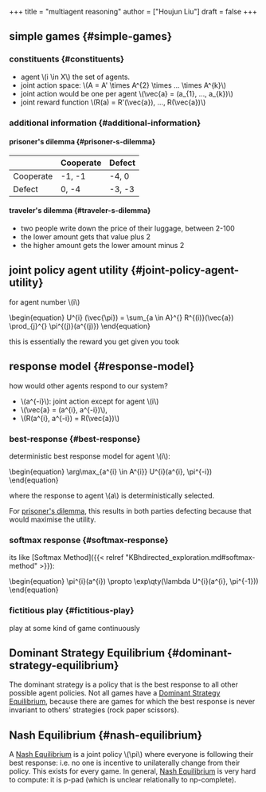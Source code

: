 +++
title = "multiagent reasoning"
author = ["Houjun Liu"]
draft = false
+++

## simple games {#simple-games}


### constituents {#constituents}

-   agent \\(i \in X\\) the set of agents.
-   joint action space: \\(A = A' \times A^{2} \times ... \times A^{k}\\)
-   joint action would be one per agent \\(\vec{a} = (a\_{1}, ..., a\_{k})\\)
-   joint reward function \\(R(a) = R'(\vec{a}), ..., R(\vec{a})\\)


### additional information {#additional-information}


#### prisoner's dilemma {#prisoner-s-dilemma}

|           | Cooperate | Defect |
|-----------|-----------|--------|
| Cooperate | -1, -1    | -4, 0  |
| Defect    | 0, -4     | -3, -3 |


#### traveler's dilemma {#traveler-s-dilemma}

-   two people write down the price of their luggage, between 2-100
-   the lower amount gets that value plus 2
-   the higher amount gets the lower amount minus 2


## joint policy agent utility {#joint-policy-agent-utility}

for agent number \\(i\\)

\begin{equation}
U^{i} (\vec{\pi}) = \sum\_{a \in A}^{} R^{(i)}(\vec{a}) \prod\_{j}^{} \pi^{(j)}(a^{(j)})
\end{equation}

this is essentially the reward you get given you took


## response model {#response-model}

how would other agents respond to our system?

-   \\(a^{-i}\\): joint action except for agent \\(i\\)
-   \\(\vec{a} = (a^{i}, a^{-i})\\),
-   \\(R(a^{i}, a^{-i}) = R(\vec{a})\\)


### best-response {#best-response}

deterministic best response model for agent \\(i\\):

\begin{equation}
\arg\max\_{a^{i} \in A^{i}}  U^{i}(a^{i}, \pi^{-i})
\end{equation}

where the response to agent \\(a\\) is deterministically selected.

For [prisoner's dilemma](#prisoner-s-dilemma), this results in both parties defecting because that would maximise the utility.


### softmax response {#softmax-response}

its like [Softmax Method]({{< relref "KBhdirected_exploration.md#softmax-method" >}}):

\begin{equation}
\pi^{i}(a^{i}) \propto \exp\qty(\lambda U^{i}(a^{i}, \pi^{-1}))
\end{equation}


### fictitious play {#fictitious-play}

play at some kind of game continuously


## Dominant Strategy Equilibrium {#dominant-strategy-equilibrium}

The dominant strategy is a policy that is the best response to all other possible agent policies. Not all games have a [Dominant Strategy Equilibrium](#dominant-strategy-equilibrium), because there are games for which the best response is never invariant to others' strategies (rock paper scissors).


## Nash Equilibrium {#nash-equilibrium}

A [Nash Equilibrium](#nash-equilibrium) is a joint policy \\(\pi\\) where everyone is following their best response: i.e. no one is incentive to unilaterally change from their policy. This exists for every game. In general, [Nash Equilibrium](#nash-equilibrium) is very hard to compute: it is p-pad (which is unclear relationally to np-complete).
